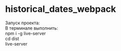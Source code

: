 # historical_dates_webpack

<div style="fontWeight: 600">Запуск проекта:</div>
<div>В терминале выполнить:</div>
<div>npm i -g live-server</div>
<div>cd dist</div>
<div>live-server</div>

